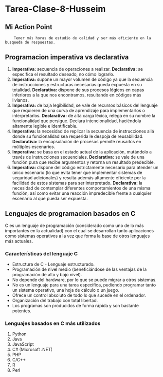 # Tarea-Clase-8-Husseim


## Mi Action Point
		
		Tener más horas de estudio de calidad y ser más eficiente en la busqueda de respuestas.

## Programacion imperativa vs declarativa

 1. **Imperativa:** secuencia de operaciones a realizar.
	 **Declarativa:** se especifica el resultado deseado, no cómo lograrlo.
 2. **Imperativa:** supone un mayor volumen de código ya que la secuencia de instrucciones 		    y estructuras necesarias queda expuesta en su totalidad.
	 **Declarativa:** dispone de sus procesos lógicos en capas inferiores a la que nos encontramos, resultando en códigos más livianos.
 3. **Imperativa:** de baja legibilidad, se vale de recursos básicos del lenguaje que requieren de una curva de aprendizaje para implementarlos o interpretarlos.
	 **Declarativa:** de alta carga léxica, relega en su nombre la funcionalidad que persigue. Declara intencionalidad, haciéndola altamente legible e identificable.
 4. **Imperativa:** la necesidad de replicar la secuencia de instrucciones allá donde su funcionalidad sea requerida le despoja de reusabilidad.
	 **Declarativa:** la encapsulación de procesos permite reusarlos en múltiples escenarios.
 5. **Imperativa:** se basa en el estado actual de la aplicación, mutándolo a través de instrucciones secuenciales.
	 **Declarativa:** se vale de una función pura que recibe argumentos y retorna un resultado predecible.
 6. **Imperativa:** dispone del código estrictamente necesario para atender un único escenario (lo que evita tener que implementar sistemas de seguridad adicionales) y resulta además altamente eficiente por la facilidad de estos sistemas para ser interpretado.
	 **Declarativa:** la necesidad de contemplar diferentes comportamientos de una misma función, así como evitar una reacción impredecible frente a cualquier escenario al que pueda ser expuesta.

##  Lenguajes de programacion basados en C

C es un lenguaje de programación (considerado como uno de lo más importantes en la actualidad) con el cual se desarrollan tanto aplicaciones como sistemas operativos a la vez que forma la base de otros lenguajes más actuales.

### **Características del lenguaje C**

-   Estructura de C - Lenguaje estructurado.
-   Programación de nivel medio (beneficiándose de las ventajas de la programación de alto y bajo nivel).
-   No depende del hardware, por lo que se puede migrar a otros sistemas.
-   No es un lenguaje para una tarea específica, pudiendo programar tanto un sistema operativo, una hoja de cálculo o un juego.
-   Ofrece un control absoluto de todo lo que sucede en el ordenador.
-   Organización del trabajo con total libertad.
-   Los programas son producidos de forma rápida y son bastante potentes.

### Lenguajes basados en C más utilizados

1. Python
2. Java
3. JavaScript 
4. C# (Microsoft .NET)
5. PHP
6. C/C++
7. R
8. Perl

